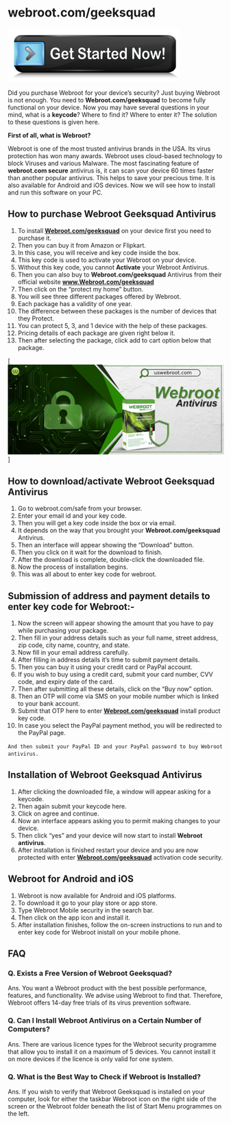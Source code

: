 # webroot.com/geeksquad
[![webroot](Get-Started.png)](/)

Did you purchase Webroot for your device’s security? Just buying Webroot is not enough. You need to **Webroot.com/geeksquad** to become fully functional on your device. Now you may have several questions in your mind, what is a **keycode**? Where to find it? Where to enter it? The solution to these questions is given here.

**First of all, what is Webroot?**

Webroot is one of the most trusted antivirus brands in the USA. Its virus protection has won many awards. Webroot uses cloud-based technology to block Viruses and various Malware. The most fascinating feature of **webroot.com secure** antivirus is, it can scan your device 60 times faster than another popular antivirus. This helps to save your precious time. It is also available for Android and iOS devices. Now we will see how to install and run this software on your PC.

## How to purchase Webroot Geeksquad Antivirus
1. To install **[Webroot.com/geeksquad](/)** on your device first you need to purchase it.
2. Then you can buy it from Amazon or Flipkart.
3. In this case, you will receive and key code inside the box.
4. This key code is used to activate your Webroot on your device.
5. Without this key code, you cannot **Activate** your Webroot Antivirus.
6. Then you can also buy to **Webroot.com/geeksquad** Antivirus from their official website **www.Webroot.com/geeksquad**
7. Then click on the “protect my home” button.
8. You will see three different packages offered by Webroot.
9. Each package has a validity of one year.
10. The difference between these packages is the number of devices that they Protect.
11. You can protect 5, 3, and 1 device with the help of these packages.
12. Pricing details of each package are given right below it.
13. Then after selecting the package, click add to cart option below that package.

[![Webroot Geeksquad](webroot.jpg)]

## How to download/activate Webroot Geeksquad Antivirus
1. Go to webroot.com/safe from your browser.
2. Enter your email id and your key code.
3. Then you will get a key code inside the box or via email.
4. It depends on the way that you brought your **Webroot.com/geeksquad** Antivirus.
5. Then an interface will appear showing the “Download” button.
6. Then you click on it wait for the download to finish.
7. After the download is complete, double-click the downloaded file.
8. Now the process of installation begins.
9. This was all about to enter key code for webroot.

## Submission of address and payment details to enter key code for Webroot:-
1. Now the screen will appear showing the amount that you have to pay while purchasing your package.
2. Then fill in your address details such as your full name, street address, zip code, city name, country, and state.
3. Now fill in your email address carefully.
4. After filling in address details it’s time to submit payment details.
5. Then you can buy it using your credit card or PayPal account.
6. If you wish to buy using a credit card, submit your card number, CVV code, and expiry date of the card.
7. Then after submitting all these details, click on the “Buy now” option.
8. Then an OTP will come via SMS on your mobile number which is linked to your bank account.
9. Submit that OTP here to enter **[Webroot.com/geeksquad](/)** install product key code.
10. In case you select the PayPal payment method, you will be redirected to the PayPal page.

```And then submit your PayPal ID and your PayPal password to buy Webroot antivirus.```

## Installation of Webroot Geeksquad Antivirus
1. After clicking the downloaded file, a window will appear asking for a keycode.
2. Then again submit your keycode here.
3. Click on agree and continue.
4. Now an interface appears asking you to permit making changes to your device.
5. Then click “yes” and your device will now start to install **Webroot antivirus**.
6. After installation is finished restart your device and you are now protected with enter **[Webroot.com/geeksquad](/)** activation code security.

## Webroot for Android and iOS
1. Webroot is now available for Android and iOS platforms.
2. To download it go to your play store or app store.
3. Type Webroot Mobile security in the search bar.
4. Then click on the app icon and install it.
5. After installation finishes, follow the on-screen instructions to run and to enter key code for Webroot inistall on your mobile phone.

## FAQ
### Q. Exists a Free Version of Webroot Geeksquad?
Ans. You want a Webroot product with the best possible performance, features, and functionality. We advise using Webroot to find that. Therefore, Webroot offers 14-day free trials of its virus prevention software.

### Q. Can I Install Webroot Antivirus on a Certain Number of Computers?
Ans. There are various licence types for the Webroot security programme that allow you to install it on a maximum of 5 devices. You cannot install it on more devices if the licence is only valid for one system.

### Q. What is the Best Way to Check if Webroot is Installed?
Ans. If you wish to verify that Webroot Geeksquad is installed on your computer, look for either the taskbar Webroot icon on the right side of the screen or the Webroot folder beneath the list of Start Menu programmes on the left.

